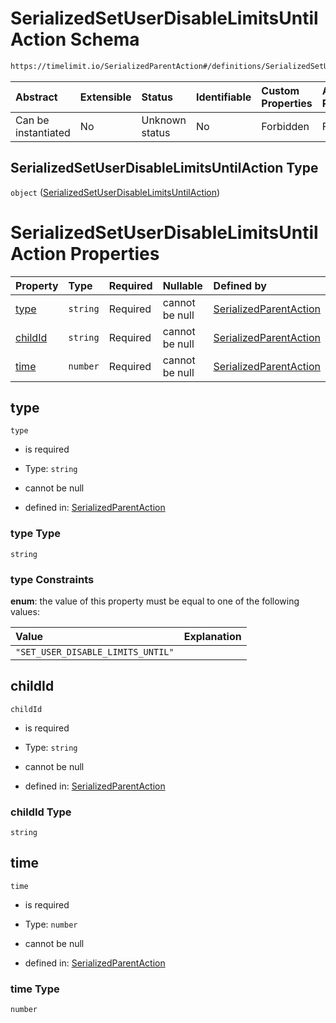 # SerializedSetUserDisableLimitsUntilAction Schema

```txt
https://timelimit.io/SerializedParentAction#/definitions/SerializedSetUserDisableLimitsUntilAction
```



| Abstract            | Extensible | Status         | Identifiable | Custom Properties | Additional Properties | Access Restrictions | Defined In                                                                                       |
| :------------------ | :--------- | :------------- | :----------- | :---------------- | :-------------------- | :------------------ | :----------------------------------------------------------------------------------------------- |
| Can be instantiated | No         | Unknown status | No           | Forbidden         | Forbidden             | none                | [SerializedParentAction.schema.json*](SerializedParentAction.schema.json "open original schema") |

## SerializedSetUserDisableLimitsUntilAction Type

`object` ([SerializedSetUserDisableLimitsUntilAction](serializedparentaction-definitions-serializedsetuserdisablelimitsuntilaction.md))

# SerializedSetUserDisableLimitsUntilAction Properties

| Property            | Type     | Required | Nullable       | Defined by                                                                                                                                                                                                                                           |
| :------------------ | :------- | :------- | :------------- | :--------------------------------------------------------------------------------------------------------------------------------------------------------------------------------------------------------------------------------------------------- |
| [type](#type)       | `string` | Required | cannot be null | [SerializedParentAction](serializedparentaction-definitions-serializedsetuserdisablelimitsuntilaction-properties-type.md "https://timelimit.io/SerializedParentAction#/definitions/SerializedSetUserDisableLimitsUntilAction/properties/type")       |
| [childId](#childid) | `string` | Required | cannot be null | [SerializedParentAction](serializedparentaction-definitions-serializedsetuserdisablelimitsuntilaction-properties-childid.md "https://timelimit.io/SerializedParentAction#/definitions/SerializedSetUserDisableLimitsUntilAction/properties/childId") |
| [time](#time)       | `number` | Required | cannot be null | [SerializedParentAction](serializedparentaction-definitions-serializedsetuserdisablelimitsuntilaction-properties-time.md "https://timelimit.io/SerializedParentAction#/definitions/SerializedSetUserDisableLimitsUntilAction/properties/time")       |

## type



`type`

*   is required

*   Type: `string`

*   cannot be null

*   defined in: [SerializedParentAction](serializedparentaction-definitions-serializedsetuserdisablelimitsuntilaction-properties-type.md "https://timelimit.io/SerializedParentAction#/definitions/SerializedSetUserDisableLimitsUntilAction/properties/type")

### type Type

`string`

### type Constraints

**enum**: the value of this property must be equal to one of the following values:

| Value                             | Explanation |
| :-------------------------------- | :---------- |
| `"SET_USER_DISABLE_LIMITS_UNTIL"` |             |

## childId



`childId`

*   is required

*   Type: `string`

*   cannot be null

*   defined in: [SerializedParentAction](serializedparentaction-definitions-serializedsetuserdisablelimitsuntilaction-properties-childid.md "https://timelimit.io/SerializedParentAction#/definitions/SerializedSetUserDisableLimitsUntilAction/properties/childId")

### childId Type

`string`

## time



`time`

*   is required

*   Type: `number`

*   cannot be null

*   defined in: [SerializedParentAction](serializedparentaction-definitions-serializedsetuserdisablelimitsuntilaction-properties-time.md "https://timelimit.io/SerializedParentAction#/definitions/SerializedSetUserDisableLimitsUntilAction/properties/time")

### time Type

`number`
